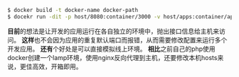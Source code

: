 ```bash
$ docker build -t docker-name docker-path
$ docekr run -dit -p host/8080:container/3000 -v host/apps:container/apps docker-name
```
**目前**的想法是让开发的应用运行在各自独立的环境中，抛出接口信息给主机来访问。
**这样**也不会因为应用的重复默认端口而报错，从而需要修改配置来运行多个开发应用。
**还有**个好处是可以直接模拟线上环境。
**相比**之前自己的php使用docker创建一个lamp环境，使用nginx反向代理到主机，还要修改本机hosts来说，更佳高效，开箱即用。